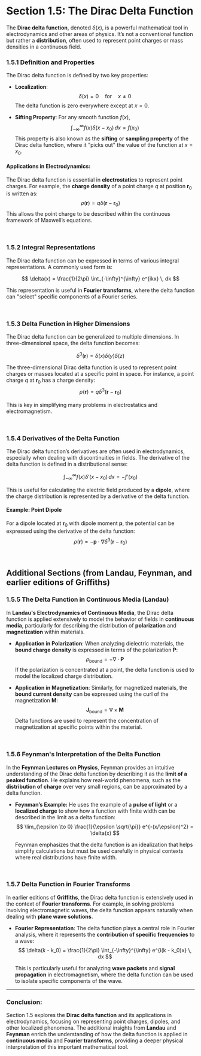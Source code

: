 # Section 1.5: The Dirac Delta Function

The **Dirac delta function**, denoted $\delta(x)$, is a powerful mathematical tool in electrodynamics and other areas of physics. It’s not a conventional function but rather a **distribution**, often used to represent point charges or mass densities in a continuous field.

### 1.5.1 Definition and Properties

The Dirac delta function is defined by two key properties:

- **Localization**:
  $$
  \delta(x) = 0 \quad \text{for} \quad x \neq 0
  $$
  The delta function is zero everywhere except at $x = 0$.

- **Sifting Property**:
  For any smooth function $f(x)$,
  $$
  \int_{-\infty}^{\infty} f(x) \delta(x - x_0) \, dx = f(x_0)
  $$
  This property is also known as the **sifting** or **sampling property** of the Dirac delta function, where it "picks out" the value of the function at $x = x_0$.

#### Applications in Electrodynamics:
The Dirac delta function is essential in **electrostatics** to represent point charges. For example, the **charge density** of a point charge $q$ at position $\mathbf{r}_0$ is written as:
$$
\rho(\mathbf{r}) = q \delta(\mathbf{r} - \mathbf{r}_0)
$$
This allows the point charge to be described within the continuous framework of Maxwell’s equations.

<br>

### 1.5.2 Integral Representations

The Dirac delta function can be expressed in terms of various integral representations. A commonly used form is:

$$
\delta(x) = \frac{1}{2\pi} \int_{-\infty}^{\infty} e^{ikx} \, dk
$$

This representation is useful in **Fourier transforms**, where the delta function can "select" specific components of a Fourier series.

<br>

### 1.5.3 Delta Function in Higher Dimensions

The Dirac delta function can be generalized to multiple dimensions. In three-dimensional space, the delta function becomes:

$$
\delta^3(\mathbf{r}) = \delta(x) \delta(y) \delta(z)
$$

The three-dimensional Dirac delta function is used to represent point charges or masses located at a specific point in space. For instance, a point charge $q$ at $\mathbf{r}_0$ has a charge density:
$$
\rho(\mathbf{r}) = q \delta^3(\mathbf{r} - \mathbf{r}_0)
$$

This is key in simplifying many problems in electrostatics and electromagnetism.

<br>

### 1.5.4 Derivatives of the Delta Function

The Dirac delta function’s derivatives are often used in electrodynamics, especially when dealing with discontinuities in fields. The derivative of the delta function is defined in a distributional sense:

$$
\int_{-\infty}^{\infty} f(x) \delta'(x - x_0) \, dx = -f'(x_0)
$$

This is useful for calculating the electric field produced by a **dipole**, where the charge distribution is represented by a derivative of the delta function.

#### Example: Point Dipole
For a dipole located at $\mathbf{r}_0$ with dipole moment $\mathbf{p}$, the potential can be expressed using the derivative of the delta function:
$$
\rho(\mathbf{r}) = -\mathbf{p} \cdot \nabla \delta^3(\mathbf{r} - \mathbf{r}_0)
$$

<br>

## **Additional Sections (from Landau, Feynman, and earlier editions of Griffiths)**

### 1.5.5 The Delta Function in Continuous Media (Landau)

In **Landau's Electrodynamics of Continuous Media**, the Dirac delta function is applied extensively to model the behavior of fields in **continuous media**, particularly for describing the distribution of **polarization** and **magnetization** within materials.

- **Application in Polarization**:
  When analyzing dielectric materials, the **bound charge density** is expressed in terms of the polarization $\mathbf{P}$:
  $$
  \rho_{\text{bound}} = -\nabla \cdot \mathbf{P}
  $$
  If the polarization is concentrated at a point, the delta function is used to model the localized charge distribution.

- **Application in Magnetization**:
  Similarly, for magnetized materials, the **bound current density** can be expressed using the curl of the magnetization $\mathbf{M}$:
  $$
  \mathbf{J}_{\text{bound}} = \nabla \times \mathbf{M}
  $$
  Delta functions are used to represent the concentration of magnetization at specific points within the material.

<br>

### 1.5.6 Feynman's Interpretation of the Delta Function

In the **Feynman Lectures on Physics**, Feynman provides an intuitive understanding of the Dirac delta function by describing it as the **limit of a peaked function**. He explains how real-world phenomena, such as the **distribution of charge** over very small regions, can be approximated by a delta function.

- **Feynman’s Example:**
  He uses the example of a **pulse of light** or a **localized charge** to show how a function with finite width can be described in the limit as a delta function:
  $$
  \lim_{\epsilon \to 0} \frac{1}{\epsilon \sqrt{\pi}} e^{-(x/\epsilon)^2} = \delta(x)
  $$

  Feynman emphasizes that the delta function is an idealization that helps simplify calculations but must be used carefully in physical contexts where real distributions have finite width.

<br>

### 1.5.7 Delta Function in Fourier Transforms

In earlier editions of **Griffiths**, the Dirac delta function is extensively used in the context of **Fourier transforms**. For example, in solving problems involving electromagnetic waves, the delta function appears naturally when dealing with **plane wave solutions**.

- **Fourier Representation**:
  The delta function plays a central role in Fourier analysis, where it represents the **contribution of specific frequencies** to a wave:
  $$
  \delta(k - k_0) = \frac{1}{2\pi} \int_{-\infty}^{\infty} e^{i(k - k_0)x} \, dx
  $$

  This is particularly useful for analyzing **wave packets** and **signal propagation** in electromagnetism, where the delta function can be used to isolate specific components of the wave.

---

### Conclusion:

Section 1.5 explores the **Dirac delta function** and its applications in electrodynamics, focusing on representing point charges, dipoles, and other localized phenomena. The additional insights from **Landau** and **Feynman** enrich the understanding of how the delta function is applied in **continuous media** and **Fourier transforms**, providing a deeper physical interpretation of this important mathematical tool.
